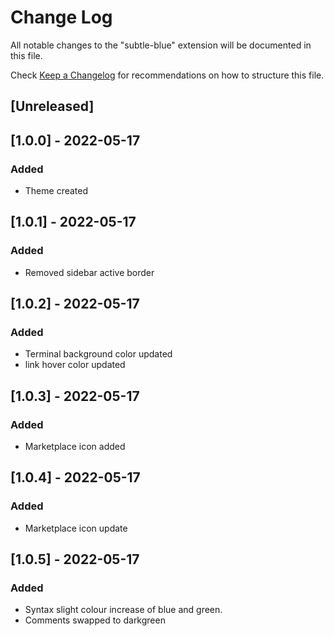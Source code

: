 # Change Log

All notable changes to the "subtle-blue" extension will be documented in this file.

Check [Keep a Changelog](http://keepachangelog.com/) for recommendations on how to structure this file.

## [Unreleased]

## [1.0.0] - 2022-05-17

### Added

- Theme created

## [1.0.1] - 2022-05-17

### Added

- Removed sidebar active border

## [1.0.2] - 2022-05-17

### Added

- Terminal background color updated
- link hover color updated

## [1.0.3] - 2022-05-17

### Added

- Marketplace icon added

## [1.0.4] - 2022-05-17

### Added

- Marketplace icon update

## [1.0.5] - 2022-05-17

### Added

- Syntax slight colour increase of blue and green.
- Comments swapped to darkgreen
